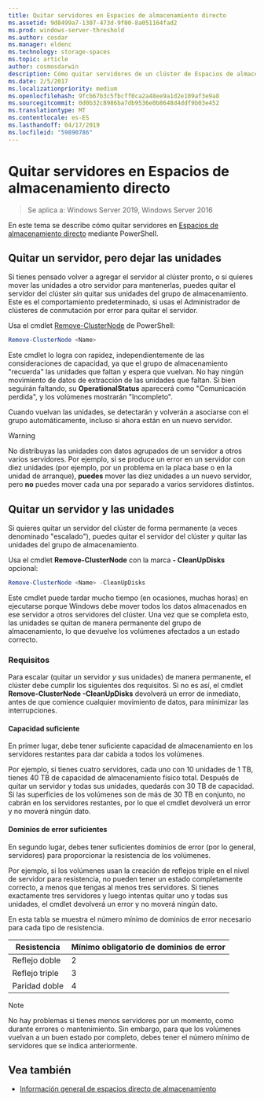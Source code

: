 ```yaml
---
title: Quitar servidores en Espacios de almacenamiento directo
ms.assetid: 9d8499a7-1307-473d-9f00-8a051164fad2
ms.prod: windows-server-threshold
ms.author: cosdar
ms.manager: eldenc
ms.technology: storage-spaces
ms.topic: article
author: cosmosdarwin
description: Cómo quitar servidores de un clúster de Espacios de almacenamiento directo en Windows Server.
ms.date: 2/5/2017
ms.localizationpriority: medium
ms.openlocfilehash: 9fcb67b3c5fbcff0ca2a48ee9a1d2e109af3e9a8
ms.sourcegitcommit: 0d0b32c8986ba7db9536e0b8648d4ddf9b03e452
ms.translationtype: MT
ms.contentlocale: es-ES
ms.lasthandoff: 04/17/2019
ms.locfileid: "59890786"
---
```

# <a name="removing-servers-in-storage-spaces-direct"></a>Quitar servidores en Espacios de almacenamiento directo

>Se aplica a: Windows Server 2019, Windows Server 2016

En este tema se describe cómo quitar servidores en [Espacios de almacenamiento directo](storage-spaces-direct-overview.md) mediante PowerShell.

## <a name="remove-a-server-but-leave-its-drives"></a>Quitar un servidor, pero dejar las unidades

Si tienes pensado volver a agregar el servidor al clúster pronto, o si quieres mover las unidades a otro servidor para mantenerlas, puedes quitar el servidor del clúster *sin* quitar sus unidades del grupo de almacenamiento. Este es el comportamiento predeterminado, si usas el Administrador de clústeres de conmutación por error para quitar el servidor.

Usa el cmdlet [Remove-ClusterNode](https://technet.microsoft.com/library/hh847251.aspx) de PowerShell:

```PowerShell
Remove-ClusterNode <Name>
```

Este cmdlet lo logra con rapidez, independientemente de las consideraciones de capacidad, ya que el grupo de almacenamiento "recuerda" las unidades que faltan y espera que vuelvan. No hay ningún movimiento de datos de extracción de las unidades que faltan. Si bien seguirán faltando, su **OperationalStatus** aparecerá como "Comunicación perdida", y los volúmenes mostrarán "Incompleto".

Cuando vuelvan las unidades, se detectarán y volverán a asociarse con el grupo automáticamente, incluso si ahora están en un nuevo servidor.

   >[!WARNING]
   > No distribuyas las unidades con datos agrupados de un servidor a otros varios servidores. Por ejemplo, si se produce un error en un servidor con diez unidades (por ejemplo, por un problema en la placa base o en la unidad de arranque), **puedes** mover las diez unidades a un nuevo servidor, pero **no** puedes mover cada una por separado a varios servidores distintos.

## <a name="remove-a-server-and-its-drives"></a>Quitar un servidor y las unidades

Si quieres quitar un servidor del clúster de forma permanente (a veces denominado "escalado"), puedes quitar el servidor del clúster *y* quitar las unidades del grupo de almacenamiento.

Usa el cmdlet **Remove-ClusterNode** con la marca **- CleanUpDisks** opcional:

```PowerShell
Remove-ClusterNode <Name> -CleanUpDisks
```

Este cmdlet puede tardar mucho tiempo (en ocasiones, muchas horas) en ejecutarse porque Windows debe mover todos los datos almacenados en ese servidor a otros servidores del clúster. Una vez que se completa esto, las unidades se quitan de manera permanente del grupo de almacenamiento, lo que devuelve los volúmenes afectados a un estado correcto.

### <a name="requirements"></a>Requisitos

Para escalar (quitar un servidor *y* sus unidades) de manera permanente, el clúster debe cumplir los siguientes dos requisitos. Si no es así, el cmdlet **Remove-ClusterNode -CleanUpDisks** devolverá un error de inmediato, antes de que comience cualquier movimiento de datos, para minimizar las interrupciones.

#### <a name="enough-capacity"></a>Capacidad suficiente

En primer lugar, debe tener suficiente capacidad de almacenamiento en los servidores restantes para dar cabida a todos los volúmenes.

Por ejemplo, si tienes cuatro servidores, cada uno con 10 unidades de 1 TB, tienes 40 TB de capacidad de almacenamiento físico total. Después de quitar un servidor y todas sus unidades, quedarás con 30 TB de capacidad. Si las superficies de los volúmenes son de más de 30 TB en conjunto, no cabrán en los servidores restantes, por lo que el cmdlet devolverá un error y no moverá ningún dato.

#### <a name="enough-fault-domains"></a>Dominios de error suficientes

En segundo lugar, debes tener suficientes dominios de error (por lo general, servidores) para proporcionar la resistencia de los volúmenes.

Por ejemplo, si los volúmenes usan la creación de reflejos triple en el nivel de servidor para resistencia, no pueden tener un estado completamente correcto, a menos que tengas al menos tres servidores. Si tienes exactamente tres servidores y luego intentas quitar uno y todas sus unidades, el cmdlet devolverá un error y no moverá ningún dato.

En esta tabla se muestra el número mínimo de dominios de error necesario para cada tipo de resistencia.

|    Resistencia          |    Mínimo obligatorio de dominios de error   |
|------------------------|-------------------------------------|
|    Reflejo doble      |    2                                |
|    Reflejo triple    |    3                                |
|    Paridad doble         |    4                                |

   >[!NOTE]
   > No hay problemas si tienes menos servidores por un momento, como durante errores o mantenimiento. Sin embargo, para que los volúmenes vuelvan a un buen estado por completo, debes tener el número mínimo de servidores que se indica anteriormente.

## <a name="see-also"></a>Vea también

- [Información general de espacios directo de almacenamiento](storage-spaces-direct-overview.md)
